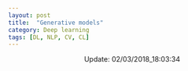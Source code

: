 ```yaml
---
layout: post
title:  "Generative models"
category: Deep learning
tags: [DL, NLP, CV, CL]
---
```





<center> Update: 02/03/2018_18:03:34</center>

  	
